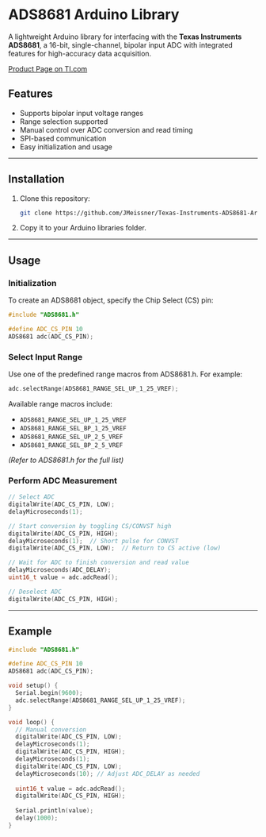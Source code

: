 # ADS8681 Arduino Library

A lightweight Arduino library for interfacing with the **Texas Instruments ADS8681**, a 16-bit, single-channel, bipolar input ADC with integrated features for high-accuracy data acquisition.

[Product Page on TI.com](https://www.ti.com/product/de-de/ADS8681)

## Features

- Supports bipolar input voltage ranges
- Range selection supported
- Manual control over ADC conversion and read timing
- SPI-based communication
- Easy initialization and usage

---

## Installation

1. Clone this repository:
   ```bash
   git clone https://github.com/JMeissner/Texas-Instruments-ADS8681-Arduino-Library.git
   ```

2. Copy it to your Arduino libraries folder.

---

## Usage

### Initialization

To create an ADS8681 object, specify the Chip Select (CS) pin:

```cpp
#include "ADS8681.h"

#define ADC_CS_PIN 10
ADS8681 adc(ADC_CS_PIN);
```

### Select Input Range

Use one of the predefined range macros from ADS8681.h. For example:

```cpp
adc.selectRange(ADS8681_RANGE_SEL_UP_1_25_VREF);
```

Available range macros include:
- `ADS8681_RANGE_SEL_UP_1_25_VREF`
- `ADS8681_RANGE_SEL_BP_1_25_VREF`
- `ADS8681_RANGE_SEL_UP_2_5_VREF`
- `ADS8681_RANGE_SEL_BP_2_5_VREF`

*(Refer to ADS8681.h for the full list)*

### Perform ADC Measurement

```cpp
// Select ADC
digitalWrite(ADC_CS_PIN, LOW);
delayMicroseconds(1);

// Start conversion by toggling CS/CONVST high
digitalWrite(ADC_CS_PIN, HIGH);
delayMicroseconds(1);  // Short pulse for CONVST
digitalWrite(ADC_CS_PIN, LOW);  // Return to CS active (low)

// Wait for ADC to finish conversion and read value
delayMicroseconds(ADC_DELAY);
uint16_t value = adc.adcRead();

// Deselect ADC
digitalWrite(ADC_CS_PIN, HIGH);
```

---

## Example

```cpp
#include "ADS8681.h"

#define ADC_CS_PIN 10
ADS8681 adc(ADC_CS_PIN);

void setup() {
  Serial.begin(9600);
  adc.selectRange(ADS8681_RANGE_SEL_UP_1_25_VREF);
}

void loop() {
  // Manual conversion
  digitalWrite(ADC_CS_PIN, LOW);
  delayMicroseconds(1);
  digitalWrite(ADC_CS_PIN, HIGH);
  delayMicroseconds(1);
  digitalWrite(ADC_CS_PIN, LOW);
  delayMicroseconds(10); // Adjust ADC_DELAY as needed
  
  uint16_t value = adc.adcRead();
  digitalWrite(ADC_CS_PIN, HIGH);
  
  Serial.println(value);
  delay(1000);
}
```
